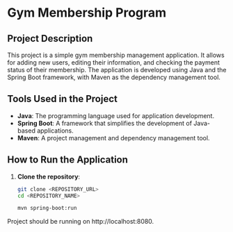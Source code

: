 # Gym Membership Program

## Project Description

This project is a simple gym membership management application. It allows for adding new users, editing their information, and checking the payment status of their membership. The application is developed using Java and the Spring Boot framework, with Maven as the dependency management tool.

## Tools Used in the Project

- **Java**: The programming language used for application development.
- **Spring Boot**: A framework that simplifies the development of Java-based applications.
- **Maven**: A project management and dependency management tool.

## How to Run the Application

1. **Clone the repository**:
   ```bash
   git clone <REPOSITORY_URL>
   cd <REPOSITORY_NAME>

   mvn spring-boot:run
   ```

Project should be running on http://localhost:8080.

